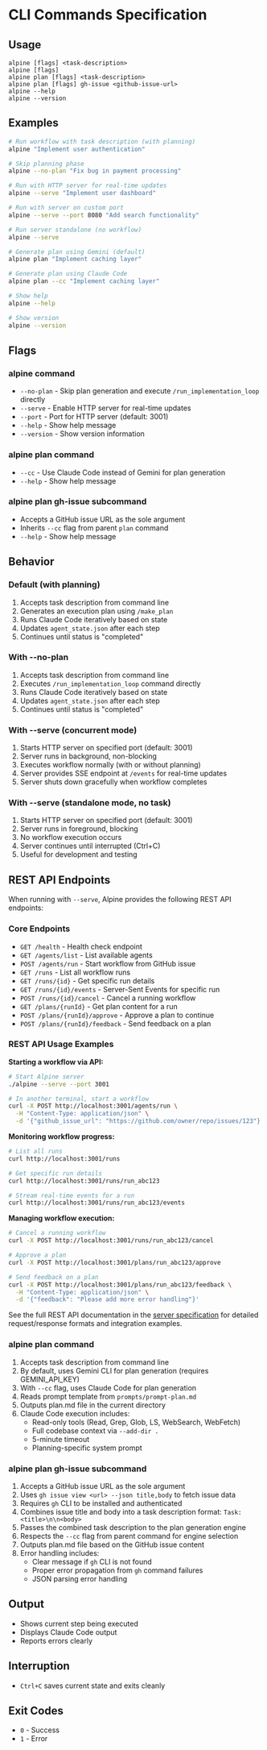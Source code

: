 # CLI Commands Specification

## Usage

```
alpine [flags] <task-description>
alpine [flags]
alpine plan [flags] <task-description>
alpine plan [flags] gh-issue <github-issue-url>
alpine --help
alpine --version
```

## Examples

```bash
# Run workflow with task description (with planning)
alpine "Implement user authentication"

# Skip planning phase
alpine --no-plan "Fix bug in payment processing"

# Run with HTTP server for real-time updates
alpine --serve "Implement user dashboard"

# Run with server on custom port
alpine --serve --port 8080 "Add search functionality"

# Run server standalone (no workflow)
alpine --serve

# Generate plan using Gemini (default)
alpine plan "Implement caching layer"

# Generate plan using Claude Code
alpine plan --cc "Implement caching layer"

# Show help
alpine --help

# Show version
alpine --version
```

## Flags

### alpine command
- `--no-plan` - Skip plan generation and execute `/run_implementation_loop` directly
- `--serve` - Enable HTTP server for real-time updates
- `--port` - Port for HTTP server (default: 3001)
- `--help` - Show help message
- `--version` - Show version information

### alpine plan command
- `--cc` - Use Claude Code instead of Gemini for plan generation
- `--help` - Show help message

### alpine plan gh-issue subcommand
- Accepts a GitHub issue URL as the sole argument
- Inherits `--cc` flag from parent `plan` command
- `--help` - Show help message

## Behavior

### Default (with planning)
1. Accepts task description from command line
2. Generates an execution plan using `/make_plan`
3. Runs Claude Code iteratively based on state
4. Updates `agent_state.json` after each step
5. Continues until status is "completed"

### With --no-plan
1. Accepts task description from command line
2. Executes `/run_implementation_loop` command directly
3. Runs Claude Code iteratively based on state
4. Updates `agent_state.json` after each step
5. Continues until status is "completed"

### With --serve (concurrent mode)
1. Starts HTTP server on specified port (default: 3001)
2. Server runs in background, non-blocking
3. Executes workflow normally (with or without planning)
4. Server provides SSE endpoint at `/events` for real-time updates
5. Server shuts down gracefully when workflow completes

### With --serve (standalone mode, no task)
1. Starts HTTP server on specified port (default: 3001)
2. Server runs in foreground, blocking
3. No workflow execution occurs
4. Server continues until interrupted (Ctrl+C)
5. Useful for development and testing

## REST API Endpoints

When running with `--serve`, Alpine provides the following REST API endpoints:

### Core Endpoints

- `GET /health` - Health check endpoint
- `GET /agents/list` - List available agents
- `POST /agents/run` - Start workflow from GitHub issue
- `GET /runs` - List all workflow runs
- `GET /runs/{id}` - Get specific run details
- `GET /runs/{id}/events` - Server-Sent Events for specific run
- `POST /runs/{id}/cancel` - Cancel a running workflow
- `GET /plans/{runId}` - Get plan content for a run
- `POST /plans/{runId}/approve` - Approve a plan to continue
- `POST /plans/{runId}/feedback` - Send feedback on a plan

### REST API Usage Examples

**Starting a workflow via API:**
```bash
# Start Alpine server
./alpine --serve --port 3001

# In another terminal, start a workflow
curl -X POST http://localhost:3001/agents/run \
  -H "Content-Type: application/json" \
  -d '{"github_issue_url": "https://github.com/owner/repo/issues/123"}'
```

**Monitoring workflow progress:**
```bash
# List all runs
curl http://localhost:3001/runs

# Get specific run details
curl http://localhost:3001/runs/run_abc123

# Stream real-time events for a run
curl http://localhost:3001/runs/run_abc123/events
```

**Managing workflow execution:**
```bash
# Cancel a running workflow
curl -X POST http://localhost:3001/runs/run_abc123/cancel

# Approve a plan
curl -X POST http://localhost:3001/plans/run_abc123/approve

# Send feedback on a plan
curl -X POST http://localhost:3001/plans/run_abc123/feedback \
  -H "Content-Type: application/json" \
  -d '{"feedback": "Please add more error handling"}'
```

See the full REST API documentation in the [server specification](server.md#rest-api-endpoints) for detailed request/response formats and integration examples.

### alpine plan command
1. Accepts task description from command line
2. By default, uses Gemini CLI for plan generation (requires GEMINI_API_KEY)
3. With `--cc` flag, uses Claude Code for plan generation
4. Reads prompt template from `prompts/prompt-plan.md`
5. Outputs plan.md file in the current directory
6. Claude Code execution includes:
   - Read-only tools (Read, Grep, Glob, LS, WebSearch, WebFetch)
   - Full codebase context via `--add-dir .`
   - 5-minute timeout
   - Planning-specific system prompt

### alpine plan gh-issue subcommand
1. Accepts a GitHub issue URL as the sole argument
2. Uses `gh issue view <url> --json title,body` to fetch issue data
3. Requires `gh` CLI to be installed and authenticated
4. Combines issue title and body into a task description format: `Task: <title>\n\n<body>`
5. Passes the combined task description to the plan generation engine
6. Respects the `--cc` flag from parent command for engine selection
7. Outputs plan.md file based on the GitHub issue content
8. Error handling includes:
   - Clear message if `gh` CLI is not found
   - Proper error propagation from `gh` command failures
   - JSON parsing error handling

## Output

- Shows current step being executed
- Displays Claude Code output
- Reports errors clearly

## Interruption

- `Ctrl+C` saves current state and exits cleanly

## Exit Codes

- `0` - Success
- `1` - Error